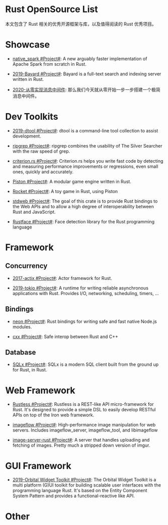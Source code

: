 # Rust OpenSource List

本文包含了 Rust 相关的优秀开源框架与库，以及值得阅读的 Rust 优秀项目。

# Showcase

- [native_spark #Project#](https://github.com/rajasekarv/native_spark): A new arguably faster implementation of Apache Spark from scratch in Rust.

- [2019-Bayard #Project#](https://github.com/mosuka/bayard): Bayard is a full-text search and indexing server written in Rust.

- [2020-从零实现消息中间件](https://github.com/nkbai/learnrustbynats): 那么我们今天就从零开始一步一步搭建一个极简消息中间件。

# Dev Toolkits

- [2019-dtool #Project#](https://github.com/guoxbin/dtool): dtool is a command-line tool collection to assist development.

- [ripgrep #Project#](https://github.com/BurntSushi/ripgrep): ripgrep combines the usability of The Silver Searcher with the raw speed of grep.

- [criterion.rs #Project#](https://github.com/japaric/criterion.rs): Criterion.rs helps you write fast code by detecting and measuring performance improvements or regressions, even small ones, quickly and accurately.

- [Piston #Project#](https://github.com/PistonDevelopers/piston): A modular game engine written in Rust.

- [Rocket #Project#](https://github.com/aochagavia/rocket): A toy game in Rust, using Piston

- [stdweb #Project#](https://github.com/koute/stdweb): The goal of this crate is to provide Rust bindings to the Web APIs and to allow a high degree of interoperability between Rust and JavaScript.

- [Rustface #Project#](https://github.com/atomashpolskiy/rustface): Face detection library for the Rust programming language

# Framework

## Concurrency

- [2017-actix #Project#](https://github.com/actix/actix): Actor framework for Rust.

- [2019-tokio #Project#](https://github.com/tokio-rs/tokio): A runtime for writing reliable asynchronous applications with Rust. Provides I/O, networking, scheduling, timers, ...

## Bindings

- [neon #Project#](https://github.com/neon-bindings/neon): Rust bindings for writing safe and fast native Node.js modules.

- [cxx #Project#](https://github.com/dtolnay/cxx): Safe interop between Rust and C++

## Database

- [SQLx #Project#](https://github.com/launchbadge/sqlx): SQLx is a modern SQL client built from the ground up for Rust, in Rust.

# Web Framework

- [Rustless #Project#](https://github.com/rustless/rustless): Rustless is a REST-like API micro-framework for Rust. It's designed to provide a simple DSL to easily develop RESTful APIs on top of the Iron web framework.

- [imageflow #Project#](https://github.com/imazen/imageflow): High-performance image manipulation for web servers. Includes imageflow_server, imageflow_tool, and libimageflow

- [image-server-rust #Project#](https://github.com/miguelmartin75/image-server-rust): A server that handles uploading and fetching of images. Pretty much a stripped down version of imgur.

# GUI Framework

- [2019-Orbital Widget Toolkit #Project#](https://github.com/redox-os/orbtk): The Orbital Widget Toolkit is a multi platform (G)UI toolkit for building scalable user interfaces with the programming language Rust. It's based on the Entity Component System Pattern and provides a functional-reactive like API.

# Other
